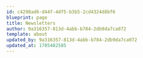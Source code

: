```yaml
---
id: c4298ad6-d44f-4df5-b3b5-2cd4324d8bf6
blueprint: page
title: Newsletters
author: 9a316357-813d-4abb-b784-2db9da7ca072
template: about
updated_by: 9a316357-813d-4abb-b784-2db9da7ca072
updated_at: 1705482585
---
```

